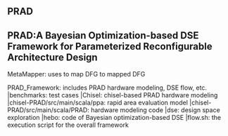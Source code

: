 ## PRAD
## PRAD:A Bayesian Optimization-based DSE Framework for Parameterized Reconfigurable Architecture Design


MetaMapper: uses to map DFG to mapped DFG

PRAD_Framework: includes PRAD hardware modeling, DSE flow, etc.
    |benchmarks: test cases
    |Chisel: chisel-based PRAD hardware modeling
        |chisel-PRAD/src/main/scala/ppa: rapid area evaluation model
        |chisel-PRAD/src/main/scala/PRAD: hardware modeling code
    |dse: design space exploration
        |hebo: code of Bayesian optimization-based DSE
    |flow.sh: the execution script for the overall framework